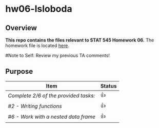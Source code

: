 # hw06-lsloboda

## Overview
**This repo contains the files relevant to STAT 545 Homework 06.**
  The homework file is located [here](https://github.com/STAT545-UBC-students/hw06-lsloboda/blob/master/hw06-lsloboda.md).
  
#Note to Self: Review my previous TA comments!

## Purpose

|    **Item**                                                                | **Status** |
  |----------------------------------------------------------------------------|------------|
  | *Complete 2/6 of the provided tasks:* | :thumbsup: |
  | *#2 - Writing functions*           | :thumbsup: |
  | *#6 - Work with a nested data frame*     | :thumbsup: |